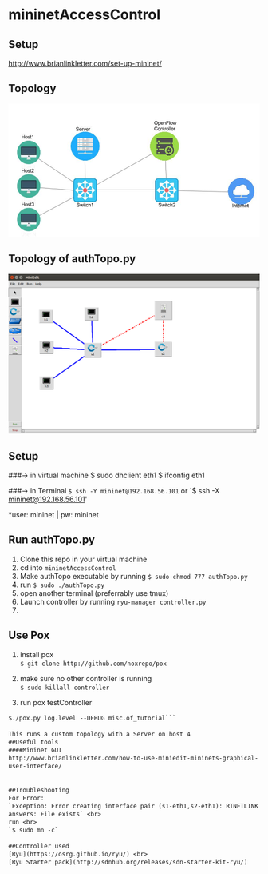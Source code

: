 # mininetAccessControl

## Setup
http://www.brianlinkletter.com/set-up-mininet/

## Topology
![topology](resources/Topology.jpg)

## Topology of authTopo.py
![Topology](resources/authTopo.png)

## Setup
###-> in virtual machine
$ sudo dhclient eth1
$ ifconfig eth1

###-> in Terminal
`$ ssh -Y mininet@192.168.56.101`
or
`$ ssh -X mininet@192.168.56.101'

*user: mininet | pw: mininet

## Run authTopo.py
1. Clone this repo in your virtual machine 
2. cd into `mininetAccessControl`
3. Make authTopo executable by running `$ sudo chmod 777 authTopo.py`
4. run `$ sudo ./authTopo.py`
5. open another terminal (preferrably use tmux)
6. Launch controller by running `ryu-manager controller.py`
7. 

## Use Pox
1. install pox <br>
```$ git clone http://github.com/noxrepo/pox```

2. make sure no other controller is running <br>
```$ sudo killall controller```

3. run pox testController <br>
```$ cd pox
$./pox.py log.level --DEBUG misc.of_tutorial```

This runs a custom topology with a Server on host 4
##Useful tools
####Mininet GUI
http://www.brianlinkletter.com/how-to-use-miniedit-mininets-graphical-user-interface/


##Troubleshooting
For Error:
`Exception: Error creating interface pair (s1-eth1,s2-eth1): RTNETLINK answers: File exists` <br>
run <br>
`$ sudo mn -c`

##Controller used
[Ryu](https://osrg.github.io/ryu/) <br>
[Ryu Starter pack](http://sdnhub.org/releases/sdn-starter-kit-ryu/)
